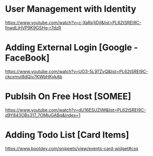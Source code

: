 # User Management with Identity

https://www.youtube.com/watch?v=c-XaRp1jDjI&list=PL62tSREI9C-fnwdLjHVP9K9GSHg-r7dzR

# Adding External Login [Google - FaceBook]

https://www.youtube.com/watch?v=UO3-5L97ZyQ&list=PL62tSREI9C-ckcxmul8dQiv7KWbHKykAb

# Publsih On Free Host [SOMEE]

https://www.youtube.com/watch?v=dU16ESUZljM&list=PL62tSREI9C-d9Y843OBs317_7OMluGABq&index=1

# Adding Todo List [Card Items]
https://www.bootdey.com/snippets/view/events-card-widget#css
